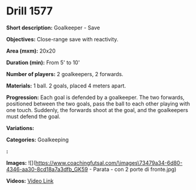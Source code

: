 # Drill 1577

**Short description:**
Goalkeeper - Save

**Objectives:**
Close-range save with reactivity.

**Area (mxm):**
20x20

**Duration (min):**
From 5' to 10'

**Number of players:**
2 goalkeepers, 2 forwards.

**Materials:**
1 ball. 2 goals, placed 4 meters apart.

**Progression:**
Each goal is defended by a goalkeeper. The two forwards, positioned between the two goals, pass the ball to each other playing with one touch. Suddenly, the forwards shoot at the goal, and the goalkeepers must defend the goal.

**Variations:**


**Categories:**
Goalkeeping

**:**


**Images:**
![](https://www.coachingfutsal.com/\images\73479a34-6d80-4346-aa30-8cd18a7a3dfb_GK59 - Parata - con 2 porte di fronte.jpg)

**Videos:**
[Video Link](https://www.youtube.com/embed/GxuSfQbCYwI)

